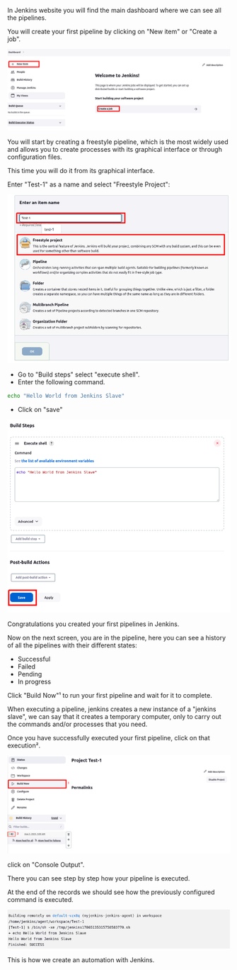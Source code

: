 In Jenkins website you will find the main dashboard where we can see all the pipelines.

You will create your first pipeline by clicking on "New item" or "Create a job".

![Diagram imagen](../../resources/image1.png)

You will start by creating a freestyle pipeline, which is the most widely used and allows you to create processes with its graphical interface or through configuration files.

This time you will do it from its graphical interface.

Enter "Test-1" as a name and select "Freestyle Project":


![Diagram imagen](../../resources/image2.png)

- Go to "Build steps" select "execute shell".
- Enter the following command.
```bash
echo "Hello World from Jenkins Slave" 
```
- Click on "save"

![Diagram imagen](../../resources/image2_1.png)

Congratulations you created your first pipelines in Jenkins.

Now on the next screen, you are in the pipeline, here you can see a history of all the pipelines with their different states:

- Successful
- Failed
- Pending
- In progress

Click "Build Now"¹  to run your first pipeline and wait for it to complete.

When executing a pipeline, jenkins creates a new instance of a "jenkins slave", we can say that it creates a temporary computer, only to carry out the commands and/or processes that you need.

Once you have successfully executed your first pipeline, click on that execution².

![Diagram imagen](../../resources/image2_2.png)


click on "Console Output".

There you can see step by step how your pipeline is executed.

At the end of the records we should see how the previously configured command is executed.

![Diagram imagen](../../resources/image2_3.png)

This is how we create an automation with Jenkins.